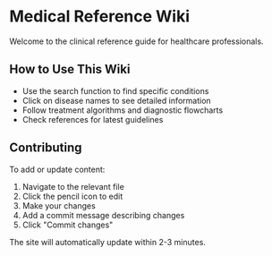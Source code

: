 # Medical Reference Wiki

Welcome to the clinical reference guide for healthcare professionals.

## How to Use This Wiki

* Use the search function to find specific conditions
* Click on disease names to see detailed information
* Follow treatment algorithms and diagnostic flowcharts
* Check references for latest guidelines

## Contributing

To add or update content:

1. Navigate to the relevant file
2. Click the pencil icon to edit
3. Make your changes
4. Add a commit message describing changes
5. Click "Commit changes"

The site will automatically update within 2-3 minutes.
